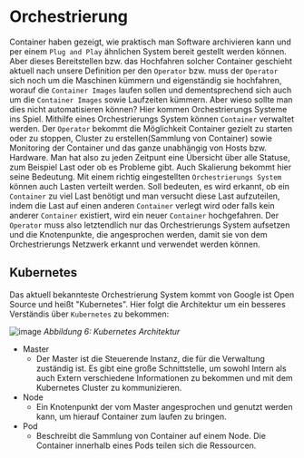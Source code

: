 # Orchestrierung

Container haben gezeigt, wie praktisch man Software archivieren kann und per einem `Plug and Play` ähnlichen System bereit gestellt werden können. Aber dieses Bereitstellen bzw. das Hochfahren solcher Container geschieht aktuell nach unsere Definition per den `Operator` bzw. muss der `Operator` sich noch um die Maschinen kümmern und eigenständig sie hochfahren, worauf die `Container Images` laufen sollen und dementsprechend sich auch um die `Container Images` sowie Laufzeiten kümmern. Aber wieso sollte man dies nicht automatisieren können? Hier kommen Orchestrierungs Systeme ins Spiel. Mithilfe eines Orchestrierungs System können `Container` verwaltet werden. Der `Operator` bekommt die Möglichkeit Container gezielt zu starten oder zu stoppen, Cluster zu erstellen(Sammlung von Container) sowie Monitoring der Container und das ganze unabhängig von Hosts bzw. Hardware. Man hat also zu jeden Zeitpunt eine Übersicht über alle Statuse, zum Beispiel Last oder ob es Probleme gibt. Auch Skalierung bekommt hier seine Bedeutung. Mit einem richtig eingestellten `Orchestrierungs System` können auch Lasten verteilt werden. Soll bedeuten, es wird erkannt, ob ein `Container` zu viel Last benötigt und man versucht diese Last aufzuteilen, indem die Last auf einen anderen `Container` verlegt wird oder falls kein anderer `Container` existiert, wird ein neuer `Container` hochgefahren. Der `Operator` muss also letztendlich nur das Orchestrierungs System aufsetzen und die Knotenpunkte, die angesprochen werden, damit sie von dem Orchestrierungs Netzwerk erkannt und verwendet werden können.

## Kubernetes

Das aktuell bekannteste Orchestrierung System kommt von Google ist Open Source und heißt "Kubernetes". Hier folgt die Architektur um ein besseres Verständis über `Kubernetes` zu bekommen:

![image](https://www.cloud-mag.com/wp-content/uploads/2017/12/kubernetes-890x630.jpg)
*Abbildung 6: Kubernetes Architektur*

- Master
    - Der Master ist die Steuerende Instanz, die für die Verwaltung zuständig ist. Es gibt eine große Schnittstelle, um sowohl Intern als auch Extern verschiedene Informationen zu bekommen und mit dem Kubernetes Cluster zu kommunizieren.
- Node
    - Ein Knotenpunkt der vom Master angesprochen und genutzt werden kann, um hierauf Container zum laufen zu bringen. 
- Pod
    - Beschreibt die Sammlung von Container auf einem Node. Die Container innerhalb eines Pods teilen sich die Ressourcen.